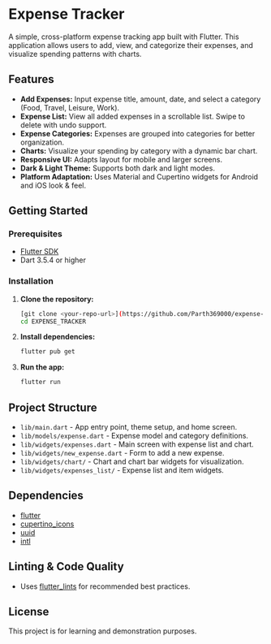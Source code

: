 # Expense Tracker

A simple, cross-platform expense tracking app built with Flutter. This application allows users to add, view, and categorize their expenses, and visualize spending patterns with charts.

## Features

- **Add Expenses:** Input expense title, amount, date, and select a category (Food, Travel, Leisure, Work).
- **Expense List:** View all added expenses in a scrollable list. Swipe to delete with undo support.
- **Expense Categories:** Expenses are grouped into categories for better organization.
- **Charts:** Visualize your spending by category with a dynamic bar chart.
- **Responsive UI:** Adapts layout for mobile and larger screens.
- **Dark & Light Theme:** Supports both dark and light modes.
- **Platform Adaptation:** Uses Material and Cupertino widgets for Android and iOS look & feel.

## Getting Started

### Prerequisites
- [Flutter SDK](https://flutter.dev/docs/get-started/install)
- Dart 3.5.4 or higher

### Installation
1. **Clone the repository:**
   ```sh
   [git clone <your-repo-url>](https://github.com/Parth369000/expense-tracker.git)
   cd EXPENSE_TRACKER
   ```
2. **Install dependencies:**
   ```sh
   flutter pub get
   ```
3. **Run the app:**
   ```sh
   flutter run
   ```

## Project Structure
- `lib/main.dart` - App entry point, theme setup, and home screen.
- `lib/models/expense.dart` - Expense model and category definitions.
- `lib/widgets/expenses.dart` - Main screen with expense list and chart.
- `lib/widgets/new_expense.dart` - Form to add a new expense.
- `lib/widgets/chart/` - Chart and chart bar widgets for visualization.
- `lib/widgets/expenses_list/` - Expense list and item widgets.

## Dependencies
- [flutter](https://pub.dev/packages/flutter)
- [cupertino_icons](https://pub.dev/packages/cupertino_icons)
- [uuid](https://pub.dev/packages/uuid)
- [intl](https://pub.dev/packages/intl)

## Linting & Code Quality
- Uses [flutter_lints](https://pub.dev/packages/flutter_lints) for recommended best practices.

## License

This project is for learning and demonstration purposes.
